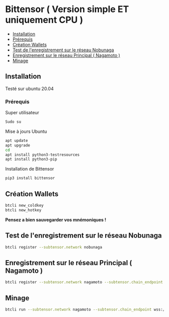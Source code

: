 # Bittensor ( Version simple ET uniquement CPU ) 

- [Installation](#installation)
- [Prérequis](#prérequis)
- [Création Wallets](#création-wallets)
- [Test de l'enregistrement sur le réseau Nobunaga](#test-de-lenregistrement-sur-le-réseau-nobunaga)
- [Enregistrement sur le réseau Principal ( Nagamoto )](#enregistrement-sur-le-réseau-principal--nagamoto-)
- [Minage](#minage)

## Installation 

Testé sur ubuntu 20.04 

### Prérequis

Super utilisateur
```sh
Sudo su
```

Mise à jours Ubuntu 
```sh
apt update
apt upgrade
cd
apt install python3-testresources
apt install python3-pip
```

Installation de Bittensor
```sh
pip3 install bittensor
```

## Création Wallets
```sh
btcli new_coldkey
btcli new_hotkey
```
**Pensez a bien sauvegarder vos mnémoniques !**

## Test de l'enregistrement sur le réseau Nobunaga
```sh
btcli register --subtensor.network nobunaga
```

## Enregistrement sur le réseau Principal ( Nagamoto )
```sh
btcli register --subtensor.network nagamoto --subtensor.chain_endpoint wss://archivelb.nakamoto.opentensor.ai:9943
```

## Minage
```sh
btcli run --subtensor.network nagamoto --subtensor.chain_endpoint wss://archivelb.nakamoto.opentensor.ai:9943
```
